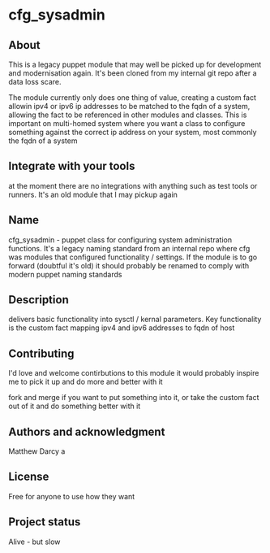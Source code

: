 # cfg_sysadmin



## About 

This is a legacy puppet module that may well be picked up for development and modernisation again. It's been cloned from my internal git repo after a data loss scare.

The module currently only does one thing of value, creating a custom fact allowin ipv4 or ipv6 ip addresses to be matched to the fqdn of a system, allowing the fact to be referenced in other modules and classes. This is important on multi-homed system where you want a class to configure something against the correct ip address on your system, most commonly the fqdn of a system

## Integrate with your tools

at the moment there are no integrations with anything such as test tools or runners. It's an old module that I may pickup again


## Name
cfg_sysadmin - puppet class for configuring system administration functions. It's a legacy naming standard from an internal repo where cfg was modules that configured functionality / settings. If the module is to go forward (doubtful it's old) it should probably be renamed to comply with modern puppet naming standards

## Description
delivers basic functionality into sysctl / kernal parameters. Key functionality is the custom fact mapping ipv4 and ipv6 addresses to fqdn of host

## Contributing

I'd love and welcome contirbutions to this module it would probably inspire me to pick it up and do more and better with it

fork and merge if you want to put something into it, or take the custom fact out of it and do something better with it

## Authors and acknowledgment
Matthew Darcy a

## License
Free for anyone to use how they want

## Project status
Alive - but slow
